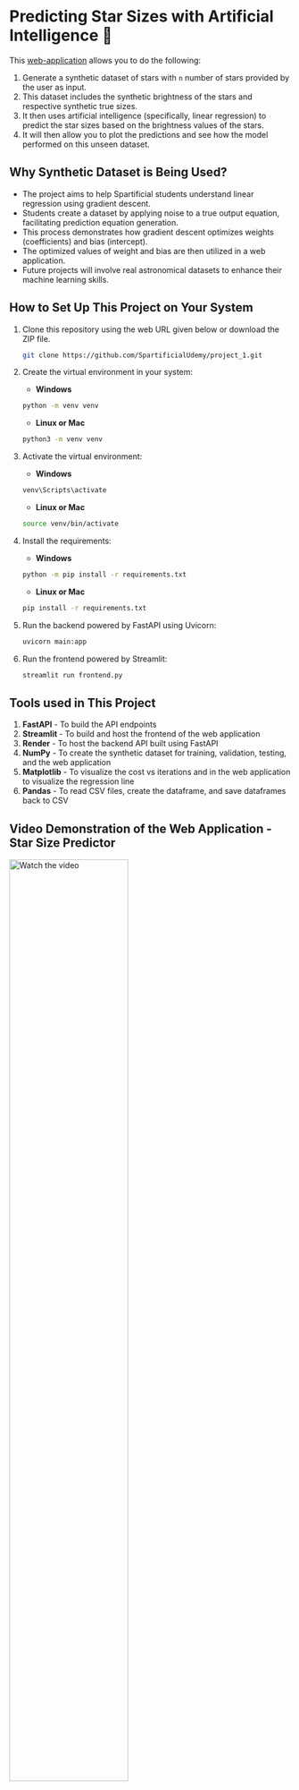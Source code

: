 # Predicting Star Sizes with Artificial Intelligence 🌠

This [web-application](https://starsize.streamlit.app/) allows you to do the following:
1. Generate a synthetic dataset of stars with `n` number of stars provided by the user as input.
2. This dataset includes the synthetic brightness of the stars and respective synthetic true sizes.
3. It then uses artificial intelligence (specifically, linear regression) to predict the star sizes based on the brightness values of the stars.
4. It will then allow you to plot the predictions and see how the model performed on this unseen dataset.

## Why Synthetic Dataset is Being Used?
* The project aims to help Spartificial students understand linear regression using gradient descent.
* Students create a dataset by applying noise to a true output equation, facilitating prediction equation generation.
* This process demonstrates how gradient descent optimizes weights (coefficients) and bias (intercept).
* The optimized values of weight and bias are then utilized in a web application.
* Future projects will involve real astronomical datasets to enhance their machine learning skills.

## How to Set Up This Project on Your System
1. Clone this repository using the web URL given below or download the ZIP file.
   ```bash
   git clone https://github.com/SpartificialUdemy/project_1.git
   ```

2. Create the virtual environment in your system:
   - **Windows**
   ```bash
   python -m venv venv
   ```
   - **Linux or Mac**
   ```bash
   python3 -m venv venv
   ```

3. Activate the virtual environment:
   - **Windows**
   ```bash
   venv\Scripts\activate
   ```
   - **Linux or Mac**
   ```bash
   source venv/bin/activate
   ```

4. Install the requirements:
   - **Windows**
   ```bash
   python -m pip install -r requirements.txt
   ```
   - **Linux or Mac**
   ```bash
   pip install -r requirements.txt
   ```

5. Run the backend powered by FastAPI using Uvicorn:
   ```bash
   uvicorn main:app 
   ```

6. Run the frontend powered by Streamlit:
   ```bash
   streamlit run frontend.py
   ```

## Tools used in This Project
1. **FastAPI** - To build the API endpoints
2. **Streamlit** - To build and host the frontend of the web application
3. **Render** - To host the backend API built using FastAPI
4. **NumPy** - To create the synthetic dataset for training, validation, testing, and the web application
5. **Matplotlib** - To visualize the cost vs iterations and in the web application to visualize the regression line
6. **Pandas** - To read CSV files, create the dataframe, and save dataframes back to CSV


## Video Demonstration of the Web Application - Star Size Predictor
<a href="https://youtu.be/2mpu0_Wn1l8" target="_blank">
    <img src="https://github.com/SpartificialUdemy/project_1/blob/main/media/video-thumbnail.png" alt="Watch the video" width="65%" />
</a>

